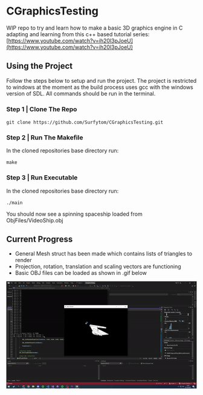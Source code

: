 # CGraphicsTesting

WIP repo to try and learn how to make a basic 3D graphics engine in C adapting and learning from this c++ based tutorial series: [https://www.youtube.com/watch?v=ih20l3pJoeU](https://www.youtube.com/watch?v=ih20l3pJoeU)

## Using the Project

Follow the steps below to setup and run the project. The project is restricted to windows at the moment as the build process uses gcc with the windows version of SDL. All commands should be run in the terminal.

### Step 1 | Clone The Repo

```
git clone https://github.com/Surfytom/CGraphicsTesting.git
```

### Step 2 | Run The Makefile

In the cloned repositories base directory run:

```
make
```

### Step 3 | Run Executable

In the cloned repositories base directory run:

```
./main
```

You should now see a spinning spaceship loaded from ObjFiles/VideoShip.obj

## Current Progress

- General Mesh struct has been made which contains lists of triangles to render
- Projection, rotation, translation and scaling vectors are functioning
- Basic OBJ files can be loaded as shown in .gif below

![Space Ship Gif](./Assets/SpaceShip.gif)
